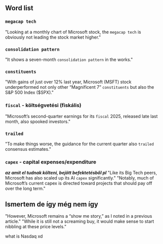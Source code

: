 ## Word list

### `megacap tech`
"Looking at a monthly chart of Microsoft stock, the `megacap tech` is obviously not leading the stock market higher."

### `consolidation pattern`
"It shows a seven-month `consolidation pattern` in the works."

### `constituents`
"With gains of just over 12% last year, Microsoft (MSFT) stock underperformed not only other “Magnificent 7” `constituents` but also the S&P 500 Index ($SPX)."

### `fiscal` - költségvetési (fiskális)
"Microsoft’s second-quarter earnings for its `fiscal` 2025, released late last month, also spooked investors."

### `trailed`
"To make things worse, the guidance for the current quarter also `trailed` consensus estimates."

### `capex` - capital expenses/expenditure
***az amit el tudnak költeni, bejött befektetésből pl***
"Like its Big Tech peers, Microsoft has also scaled up its AI `capex` significantly." 
"Notably, much of Microsoft’s current capex is directed toward projects that should pay off over the long term."

## Ismertem de így még nem így
"However, Microsoft remains a “show me story,” as I noted in a previous article."
"While it is still not a screaming buy, it would make sense to start nibbling at these price levels."






what is  Nasdaq xd 